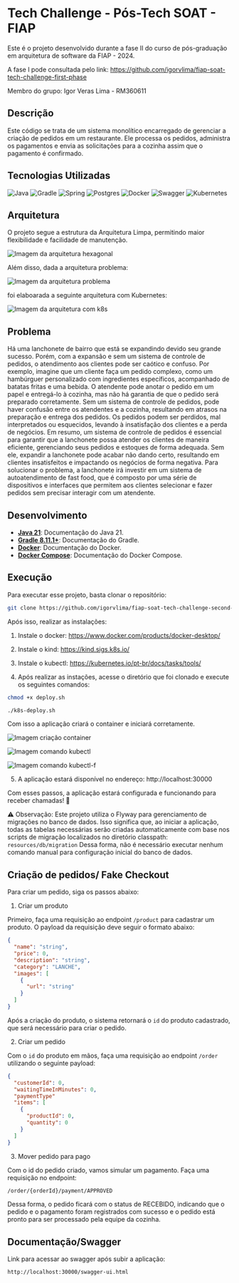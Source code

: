 # Tech Challenge - Pós-Tech SOAT - FIAP

Este é o projeto desenvolvido durante a fase II do curso de pós-graduação em arquitetura de software da FIAP - 2024.

A fase I pode consultada pelo link: https://github.com/igorvlima/fiap-soat-tech-challenge-first-phase

Membro do grupo: Igor Veras Lima - RM360611

## Descrição

Este código se trata de um sistema monolítico encarregado de gerenciar a criação de pedidos em um restaurante. Ele processa os pedidos, administra os pagamentos e envia as solicitações para a cozinha assim que o pagamento é confirmado. 

## Tecnologias Utilizadas
![Java](https://img.shields.io/badge/java_21-%23ED8B00.svg?style=for-the-badge&logo=openjdk&logoColor=white)
![Gradle](https://img.shields.io/badge/Gradle-02303A?style=for-the-badge&logo=Gradle&logoColor=white)
![Spring](https://img.shields.io/badge/spring_3-%236DB33F.svg?style=for-the-badge&logo=springboot&logoColor=white)
![Postgres](https://img.shields.io/badge/postgresql-%23316192.svg?style=for-the-badge&logo=postgresql&logoColor=white)
![Docker](https://img.shields.io/badge/Docker-2496ED?style=for-the-badge&logo=docker&logoColor=white)
![Swagger](https://img.shields.io/badge/-Swagger-%23Clojure?style=for-the-badge&logo=swagger&logoColor=white)
![Kubernetes](https://img.shields.io/badge/Kubernetes-326CE5?style=for-the-badge&logo=Kubernetes&logoColor=white)

## Arquitetura

O projeto segue a estrutura da Arquitetura Limpa, permitindo maior flexibilidade e facilidade de manutenção.

![Imagem da arquitetura hexagonal](./assets/clean-arch.png)

Além disso, dada a arquitetura problema:

![Imagem da arquitetura problema](./assets/arch-problem.png)

foi elaboarada a seguinte arquitetura com Kubernetes:

![Imagem da arquitetura com k8s](./assets/k8s.png)

## Problema

Há uma lanchonete de bairro que está se expandindo devido seu grande
sucesso. Porém, com a expansão e sem um sistema de controle de pedidos, o
atendimento aos clientes pode ser caótico e confuso. Por exemplo, imagine que
um cliente faça um pedido complexo, como um hambúrguer personalizado com
ingredientes específicos, acompanhado de batatas fritas e uma bebida. O
atendente pode anotar o pedido em um papel e entregá-lo à cozinha, mas não
há garantia de que o pedido será preparado corretamente.
Sem um sistema de controle de pedidos, pode haver confusão entre os
atendentes e a cozinha, resultando em atrasos na preparação e entrega dos
pedidos. Os pedidos podem ser perdidos, mal interpretados ou esquecidos,
levando à insatisfação dos clientes e a perda de negócios.
Em resumo, um sistema de controle de pedidos é essencial para garantir
que a lanchonete possa atender os clientes de maneira eficiente, gerenciando
seus pedidos e estoques de forma adequada. Sem ele, expandir a lanchonete
pode acabar não dando certo, resultando em clientes insatisfeitos e impactando
os negócios de forma negativa.
Para solucionar o problema, a lanchonete irá investir em um sistema de
autoatendimento de fast food, que é composto por uma série de dispositivos e
interfaces que permitem aos clientes selecionar e fazer pedidos sem precisar
interagir com um atendente.

## Desenvolvimento

- **[Java 21](https://docs.oracle.com/en/java/javase/21/)**: Documentação do Java 21.
- **[Gradle 8.11.1+](https://docs.gradle.org/current/userguide/userguide.html)**: Documentação do Gradle.
- **[Docker](https://docs.docker.com/?_gl=1*v1gqy4*_gcl_au*MTM4MjU0MTI3Ni4xNzM3NDg2MzY2*_ga*MzMxMDkxMTA1LjE3Mzc0MTQ5OTI.*_ga_XJWPQMJYHQ*MTczNzQ4NjI1MC4zLjEuMTczNzQ4NjM2Ni41OS4wLjA.)**: Documentação do Docker.
- **[Docker Compose](https://docs.docker.com/compose/)**: Documentação do Docker Compose.

## Execução

Para executar esse projeto, basta clonar o repositório:

```bash
git clone https://github.com/igorvlima/fiap-soat-tech-challenge-second-phase
```

Após isso, realizar as instalações:

1. Instale o docker: https://www.docker.com/products/docker-desktop/
2. Instale o kind: https://kind.sigs.k8s.io/
3. Instale o kubectl: https://kubernetes.io/pt-br/docs/tasks/tools/

4. Após realizar as instações, acesse o diretório que foi clonado e execute os seguintes comandos:

```bash
chmod +x deploy.sh
```

```bash
./k8s-deploy.sh
```
Com isso a aplicação criará o container e iniciará corretamente.

![Imagem criação container](./assets/k8s-deploy.png)

![Imagem comando kubectl](./assets/kubectl.png)

![Imagem comando kubectl-f](./assets/kubectl-f.png)



5. A aplicação estará disponível no endereço: http://localhost:30000

Com esses passos, a aplicação estará configurada e funcionando para receber chamadas! 🎉

⚠️ Observação: Este projeto utiliza o Flyway para gerenciamento de migrações no banco de dados. Isso significa que, ao iniciar a aplicação, todas as tabelas necessárias serão criadas automaticamente com base nos scripts de migração localizados no diretório classpath: `resources/db/migration` Dessa forma, não é necessário executar nenhum comando manual para configuração inicial do banco de dados.

## Criação de pedidos/ Fake Checkout

Para criar um pedido, siga os passos abaixo:

1. Criar um produto

Primeiro, faça uma requisição ao endpoint `/product` para cadastrar um produto. O payload da requisição deve seguir o formato abaixo:

```json
{
  "name": "string",
  "price": 0,
  "description": "string",
  "category": "LANCHE",
  "images": [
    {
      "url": "string"
    }
  ]
}
```

Após a criação do produto, o sistema retornará o `id` do produto cadastrado, que será necessário para criar o pedido.

2. Criar um pedido

Com o `id` do produto em mãos, faça uma requisição ao endpoint `/order` utilizando o seguinte payload:

```json
{
  "customerId": 0,
  "waitingTimeInMinutes": 0,
  "paymentType"
  "items": [
    {
      "productId": 0,
      "quantity": 0
    }
  ]
}
```

3. Mover pedido para pago

Com o id do pedido criado, vamos simular um pagamento. Faça uma requisição no endpoint: 

```bash
/order/{orderId}/payment/APPROVED
```

Dessa forma, o pedido ficará com o status de RECEBIDO, indicando que o pedido e o pagamento foram registrados com sucesso e o pedido está pronto para ser processado pela equipe da cozinha.

## Documentação/Swagger

Link para acessar ao swagger após subir a aplicação:

```bash
http://localhost:30000/swagger-ui.html
```
